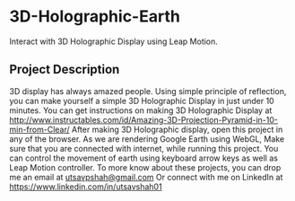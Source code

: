# 3D-Holographic-Earth
Interact with 3D Holographic Display using Leap Motion.

## Project Description
3D display has always amazed people. Using simple principle of reflection, you can make yourself a simple 3D Holographic Display in just under 10 minutes. You can get instructions on making 3D Holographic Display at http://www.instructables.com/id/Amazing-3D-Projection-Pyramid-in-10-min-from-Clear/
After making 3D Holographic display, open this project in any of the browser. As we are rendering Google Earth using WebGL, Make sure that you are connected with internet, while running this project.
You can control the movement of earth using keyboard arrow keys as well as Leap Motion controller. 
To more know about these projects, you can drop me an email at utsavpshah@gmail.com
Or connect with me on LinkedIn at 
https://www.linkedin.com/in/utsavshah01